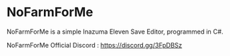 # NoFarmForMe
NoFarmForMe is a simple Inazuma Eleven Save Editor, programmed in C#.

NoFarmForMe Official Discord : https://discord.gg/3FpDBSz
